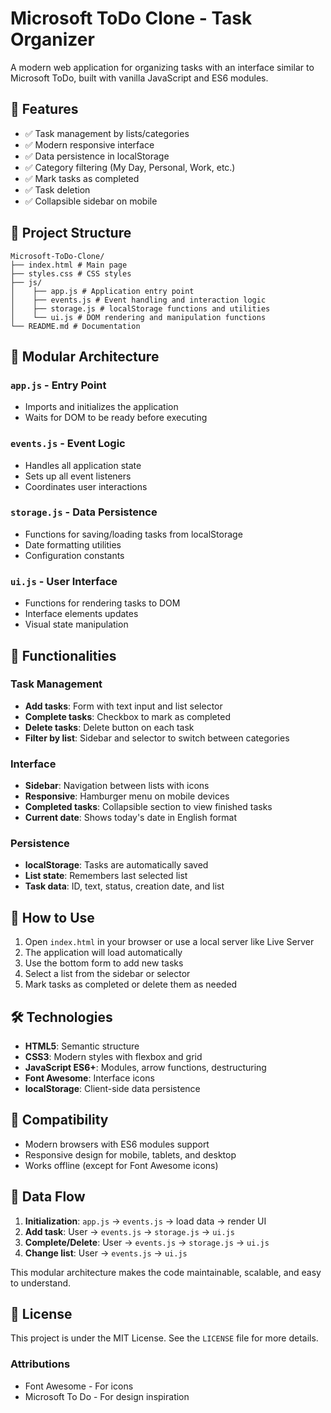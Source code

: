 # Microsoft ToDo Clone - Task Organizer

A modern web application for organizing tasks with an interface similar to Microsoft ToDo, built with vanilla JavaScript and ES6 modules.

## 🚀 Features

- ✅ Task management by lists/categories
- ✅ Modern responsive interface
- ✅ Data persistence in localStorage
- ✅ Category filtering (My Day, Personal, Work, etc.)
- ✅ Mark tasks as completed
- ✅ Task deletion
- ✅ Collapsible sidebar on mobile

## 📁 Project Structure
```
Microsoft-ToDo-Clone/ 
├── index.html # Main page 
├── styles.css # CSS styles 
├── js/ 
│    ├── app.js # Application entry point 
│    ├── events.js # Event handling and interaction logic 
│    ├── storage.js # localStorage functions and utilities
│    └── ui.js # DOM rendering and manipulation functions 
└── README.md # Documentation

```

## 🔧 Modular Architecture

### `app.js` - Entry Point
- Imports and initializes the application
- Waits for DOM to be ready before executing

### `events.js` - Event Logic
- Handles all application state
- Sets up all event listeners
- Coordinates user interactions

### `storage.js` - Data Persistence
- Functions for saving/loading tasks from localStorage
- Date formatting utilities
- Configuration constants

### `ui.js` - User Interface
- Functions for rendering tasks to DOM
- Interface elements updates
- Visual state manipulation

## 🎯 Functionalities

### Task Management
- **Add tasks**: Form with text input and list selector
- **Complete tasks**: Checkbox to mark as completed
- **Delete tasks**: Delete button on each task
- **Filter by list**: Sidebar and selector to switch between categories

### Interface
- **Sidebar**: Navigation between lists with icons
- **Responsive**: Hamburger menu on mobile devices
- **Completed tasks**: Collapsible section to view finished tasks
- **Current date**: Shows today's date in English format

### Persistence
- **localStorage**: Tasks are automatically saved
- **List state**: Remembers last selected list
- **Task data**: ID, text, status, creation date, and list

## 🚀 How to Use

1. Open `index.html` in your browser or use a local server like Live Server
2. The application will load automatically
3. Use the bottom form to add new tasks
4. Select a list from the sidebar or selector
5. Mark tasks as completed or delete them as needed

## 🛠️ Technologies

- **HTML5**: Semantic structure
- **CSS3**: Modern styles with flexbox and grid
- **JavaScript ES6+**: Modules, arrow functions, destructuring
- **Font Awesome**: Interface icons
- **localStorage**: Client-side data persistence

## 📱 Compatibility

- Modern browsers with ES6 modules support
- Responsive design for mobile, tablets, and desktop
- Works offline (except for Font Awesome icons)

## 🔄 Data Flow

1. **Initialization**: `app.js` → `events.js` → load data → render UI
2. **Add task**: User → `events.js` → `storage.js` → `ui.js`
3. **Complete/Delete**: User → `events.js` → `storage.js` → `ui.js`
4. **Change list**: User → `events.js` → `ui.js`

This modular architecture makes the code maintainable, scalable, and easy to understand.

## 📄 License

This project is under the MIT License. See the `LICENSE` file for more details.

### Attributions
- Font Awesome - For icons
- Microsoft To Do - For design inspiration
